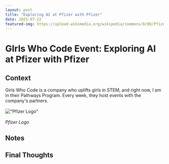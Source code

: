 ```yaml
---
layout: post
title: "Exploring AI at Pfizer with Pfizer"
date: 2025-07-22
featured-img: https://upload.wikimedia.org/wikipedia/commons/8/8b/Pfizer_%282021%29.png
---
```

# GIrls Who Code Event: Exploring AI at Pfizer with Pfizer

## Context
Girls Who Code is a company who uplifts girls in STEM, and right now, I am in their Pathways Program. Every week, they host events with the company's partners. <br><br>
!["Pfizer Logo"](https://upload.wikimedia.org/wikipedia/commons/8/8b/Pfizer_%282021%29.png)
<br><br>
*Pfizer Logo*

## Notes

## Final Thoughts
